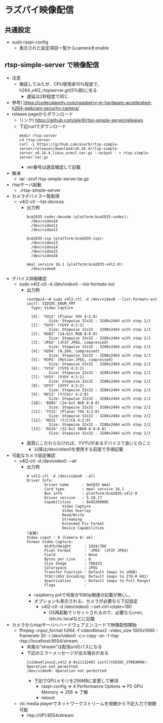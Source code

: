 # ラズパイ映像配信

## 共通設定

* sudo raspi-config
  * 表示された設定項目一覧からcameraをenable

## rtsp-simple-server で映像配信

* 注意
  * 検証してみたが、CPU使用率10%程度で、h264_v4l2_rtspserver.git(5%弱)に劣る
    * 遅延は2秒程度で同じ
* 参考) https://codecalamity.com/raspberry-pi-hardware-accelerated-h264-webcam-security-camera/
* release pageからダウンロード
  * リンク) https://github.com/aler9/rtsp-simple-server/releases
  * 下記curlでダウンロード
    ```
    mkdir rtsp-server
    cd rtsp-server
    curl -L https://github.com/aler9/rtsp-simple-server/releases/download/v0.16.4/rtsp-simple-server_v0.16.4_linux_armv7.tar.gz --output - > rtsp-simple-server.tar.gz
    ```
    * ver番号は適宜確認して記載
* 解凍
  * tar -zxvf rtsp-simple-server.tar.gz
* rtspサーバ起動
  * ./rtsp-simple-server
* カメラデバイス一覧取得
  * v4l2-ctl --list-devices
    * 出力例
      ```
      bcm2835-codec-decode (platform:bcm2835-codec):
        /dev/video10
        /dev/video11
        /dev/video12

      bcm2835-isp (platform:bcm2835-isp):
        /dev/video13
        /dev/video14
        /dev/video15
        /dev/video16

      mmal service 16.1 (platform:bcm2835-v4l2-0):
        /dev/video0
      ```
* デバイス詳細確認
  * sudo v4l2-ctl -d /dev/video0 --list-formats-ext
    * 出力例
      ```
      root@pi4:~# sudo v4l2-ctl -d /dev/video0 --list-formats-ext
      ioctl: VIDIOC_ENUM_FMT
        Type: Video Capture

        [0]: 'YU12' (Planar YUV 4:2:0)
                Size: Stepwise 32x32 - 3280x2464 with step 2/2
        [1]: 'YUYV' (YUYV 4:2:2)
                Size: Stepwise 32x32 - 3280x2464 with step 2/2
        [2]: 'RGB3' (24-bit RGB 8-8-8)
                Size: Stepwise 32x32 - 3280x2464 with step 2/2
        [3]: 'JPEG' (JFIF JPEG, compressed)
                Size: Stepwise 32x32 - 3280x2464 with step 2/2
        [4]: 'H264' (H.264, compressed)
                Size: Stepwise 32x32 - 3280x2464 with step 2/2
        [5]: 'MJPG' (Motion-JPEG, compressed)
                Size: Stepwise 32x32 - 3280x2464 with step 2/2
        [6]: 'YVYU' (YVYU 4:2:2)
                Size: Stepwise 32x32 - 3280x2464 with step 2/2
        [7]: 'VYUY' (VYUY 4:2:2)
                Size: Stepwise 32x32 - 3280x2464 with step 2/2
        [8]: 'UYVY' (UYVY 4:2:2)
                Size: Stepwise 32x32 - 3280x2464 with step 2/2
        [9]: 'NV12' (Y/CbCr 4:2:0)
                Size: Stepwise 32x32 - 3280x2464 with step 2/2
        [10]: 'BGR3' (24-bit BGR 8-8-8)
                Size: Stepwise 32x32 - 3280x2464 with step 2/2
        [11]: 'YV12' (Planar YVU 4:2:0)
                Size: Stepwise 32x32 - 3280x2464 with step 2/2
        [12]: 'NV21' (Y/CrCb 4:2:0)
                Size: Stepwise 32x32 - 3280x2464 with step 2/2
        [13]: 'RX24' (32-bit XBGR 8-8-8-8)
                Size: Stepwise 32x32 - 3280x2464 with step 2/2
      ```
    * 画質にこだわらなければ、YVYUがあるデバイスで良いとのこと
      * 以降は/dev/video0を使用する前提で手順記載
* 可能なカメラ設定確認
  * v4l2-ctl -d /dev/video0 --all
    * 出力例
      ```
      # v4l2-ctl -d /dev/video0 --all
      Driver Info:
              Driver name      : bm2835 mmal
              Card type        : mmal service 16.1
              Bus info         : platform:bcm2835-v4l2-0
              Driver version   : 5.10.17
              Capabilities     : 0x85200005
                      Video Capture
                      Video Overlay
                      Read/Write
                      Streaming
                      Extended Pix Format
                      Device Capabilities
      (省略)
      Video input : 0 (Camera 0: ok)
      Format Video Capture:
              Width/Height      : 1024/768
              Pixel Format      : 'JPEG' (JFIF JPEG)
              Field             : None
              Bytes per Line    : 0
              Size Image        : 786432
              Colorspace        : JPEG
              Transfer Function : Default (maps to sRGB)
              YCbCr/HSV Encoding: Default (maps to ITU-R 601)
              Quantization      : Default (maps to Full Range)
              Flags             :
      ```
      * raspberry pi4で何故か1080p関連の記載が無い。。
      * オプションも表示される。カメラが必要なら下記設定
        * v4l2-ctl -d /dev/video0 --set-ctrl rotate=180
          * OS再起動でリセットされるので、必要ならcron, /etc/rc.localなどに記載
* カメラからrtspサーバへハードウェアエンコードで映像配信開始
  * ffmpeg -input_format h264 -f video4linux2 -video_size 1920x1080 -framerate 30 -i /dev/video0 -c:v copy -an -f rtsp rtsp://localhost:8554/stream
    * 末尾の"stream"は配信urlのパスになる
    * 下記のエラーメッセージが出る場合がある
      ```
      [video4linux2,v4l2 @ 0x1c13240] ioctl(VIDIOC_STREAMON): Operation not permitted
      /dev/video0: Operation not permitted
      ```
      * 下記でGPUメモリを256MBに変更して解消
        * raspi-config => 4 Performance Options => P2 GPU Memory => 256 => 了解
        * reboot
  * vlc media playerでネットワークストリームを視聴から下記入力で視聴可能
    * rtsp://(IP):8554/stream
    